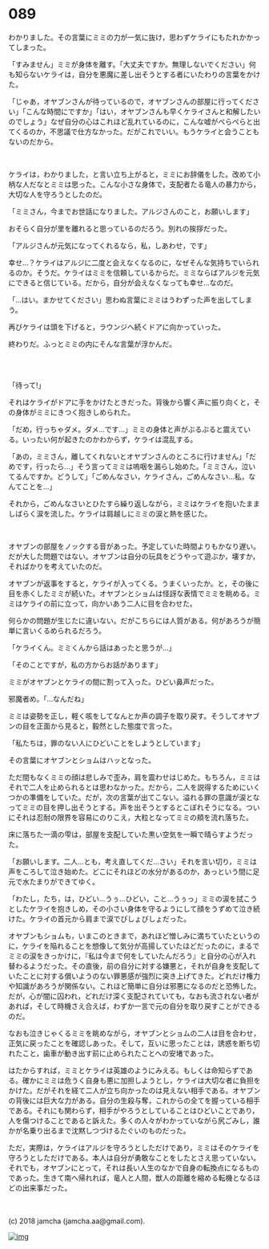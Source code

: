 # 089

わかりました。その言葉にミミの力が一気に抜け，思わずケライにもたれかかってしまった。  

「すみません」ミミが身体を離す。「大丈夫ですか。無理しないでください」何も知らないケライは，自分を悪魔に差し出そうとする者にいたわりの言葉をかけた。  

「じゃあ，オヤブンさんが待っているので，オヤブンさんの部屋に行ってください」「こんな時間にですか」「はい，オヤブンさんも早くケライさんと和解したいのでしょう」なぜ自分の心はこれほど乱れているのに，こんな嘘がぺらぺらと出てくるのか，不思議で仕方なかった。だがこれでいい。もうケライと会うこともないのだから。  

<br>  

ケライは，わかりました，と言い立ち上がると，ミミにお辞儀をした。改めて小柄な人だなとミミは思った。こんな小さな身体で，支配者たる竜人の暴力から，大切な人を守ろうとしたのだ。  

「ミミさん，今までお世話になりました。アルジさんのこと，お願いします」  

おそらく自分が里を離れると思っているのだろう。別れの挨拶だった。  

「アルジさんが元気になってくれるなら，私，しあわせ，です」  

幸せ…？ケライはアルジに二度と会えなくなるのに，なぜそんな気持ちでいられるのか。そうだ。ケライはミミを信頼しているからだ。ミミならばアルジを元気にできると信じている。だから，自分が会えなくなっても幸せ…なのだ。  

「…はい。まかせてください」思わぬ言葉にミミはうわずった声を出してしまう。  

再びケライは頭を下げると，ラウンジへ続くドアに向かっていった。  

終わりだ。ふっとミミの内にそんな言葉が浮かんだ。  

<br>  
<br>  

「待って!」  

それはケライがドアに手をかけたときだった。背後から響く声に振り向くと，その身体がミミにきつく抱きしめられた。  

「だめ，行っちゃダメ。ダメ…です…」ミミの身体と声がぶるぶると震えている。いったい何が起きたのかわからず，ケライは混乱する。  

「あの，ミミさん，離してくれないとオヤブンさんのところに行けません」「だめです，行ったら…」そう言ってミミは嗚咽を漏らし始めた。「ミミさん，泣いてるんですか。どうして」「ごめんなさい，ケライさん，ごめんなさい…私，なんてことを…」  

それから，ごめんなさいとひたすら繰り返しながら，ミミはケライを抱いたまましばらく涙を流した。ケライは肩越しにミミの涙と熱を感じた。  

<br>  

オヤブンの部屋をノックする音があった。予定していた時間よりもかなり遅い。だが大した問題ではない。オヤブンは自分の玩具をどうやって遊ぶか，壊すか，そればかりを考えていたのだ。  

オヤブンが返事をすると，ケライが入ってくる。うまくいったか。と，その後に目を赤くしたミミが続いた。オヤブンとショムは怪訝な表情でミミを眺める。ミミはケライの前に立って，向かいあう二人に目を合わせた。  

何らかの問題が生じたに違いない。だがこちらには人質がある。何があろうが簡単に言いくるめられるだろう。  

「ケライくん。ミミくんから話はあったと思うが…」  

「そのことですが，私の方からお話があります」  

ミミがオヤブンとケライの間に割って入った。ひどい鼻声だった。  

邪魔者め。「…なんだね」  

ミミは姿勢を正し，軽く咳をしてなんとか声の調子を取り戻す。そうしてオヤブンの目を正面から見ると，毅然とした態度で言った。  

「私たちは，罪のない人にひどいことをしようとしています」  

その言葉にオヤブンとショムはハッとなった。  

ただ間もなくミミの顔は悲しみで歪み，肩を震わせはじめた。もちろん，ミミはそれで二人を止められるとは思わなかった。だから，二人を説得するためにいくつかの準備をしていた。だが，次の言葉が出てこない。溢れる罪の意識が涙となってミミの目を押し出そうとする。声を出そうとするとこぼれそうになる。ついにそれは忍耐の限界を容易にのりこえ，大粒となってミミの頬を流れ落ちた。  

床に落ちた一滴の雫は，部屋を支配していた黒い空気を一瞬で晴らすようだった。  

「お願いします。二人…とも，考え直してくだ…さい」それを言い切り，ミミは声をころして泣き始めた。どこにそれほどの水分があるのか，あっという間に足元で水たまりができてゆく。  

「わたし，たち，は，ひどい…うぅ…ひどい，こと…うぅっ」ミミの涙を拭こうとしたケライを抱きしめ，その小さい身体を守るようにして顔をうずめて泣き続けた。ケライの首元から肩まで涙でびしょびしょだった。  

オヤブンもショムも，いまこのときまで，あれほど憎しみに満ちていたというのに，ケライを陥れることを想像して気分が高揚していたほどだったのに，まるでミミの涙をきっかけに，『私は今まで何をしていたんだろう』と自分の心が入れ替わるようだった。その直後，前の自分に対する嫌悪と，それが自身を支配していたことに対する償いようのない罪悪感が強烈に突き上げてきた。どれだけ権力や知識があろうが関係ない。これほど簡単に自分は邪悪になるのだと恐怖した。だが，心が闇に囚われ，どれだけ深く支配されていても，なおも流されない者があれば，そして時機さえ合えば，わずか一言で元の自分を取り戻すことができるのだ。  

なおも泣きじゃくるミミを眺めながら，オヤブンとショムの二人は目を合わせ，正気に戻ったことを確認しあった。そして，互いに思ったことは，誘惑を断ち切れたこと，歯車が動き出す前に止められたことへの安堵であった。  

はたからすれば，ミミとケライは英雄のようにみえる。もしくは命知らずである。確かにミミは危うく自身も悪に加担しようとし，ケライは大切な者に負担をかけた。だがそれを経て二人が立ち向かったのは見えない相手である。オヤブンの背後には巨大な力がある。自分の生殺与奪，これからの全てを握っている相手である。それにも関わらず，相手がやろうとしていることはひどいことであり，人を傷つけることであると訴えた。多くの人々がわかっていながら尻ごみし，誰かが名乗り出るまで沈黙しつづけるたぐいのものだった。  

ただ，実際は，ケライはアルジを守ろうとしただけであり，ミミはそのケライを守ろうとしただけである。本人は自分が勇敢なことをしたとさえ思っていない。それでも，オヤブンにとって，それは長い人生のなかで自身の転換点になるものであった。生きて南へ帰れれば，竜人と人間，獣人の距離を縮める転機となるほどの出来事だった。  

<br>  
<br>  
(c) 2018 jamcha (jamcha.aa@gmail.com).  

[![img](http://i.creativecommons.org/l/by-nc-sa/4.0/88x31.png)](http://creativecommons.org/licenses/by-nc-sa/4.0/deed)